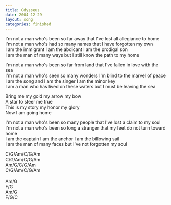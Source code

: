 ```yaml
---
title: Odysseus
date: 2004-12-29
layout: song
categories: finished
---
```

I'm not a man who's been so far away that I've lost all allegiance to home  
I'm not a man who's had so many names that I have forgotten my own  
I am the immigrant I am the abdicant I am the prodigal son  
I am the man of many ways but I still know the path to my home

I'm not a man who's been so far from land that I've fallen in love with the sea  
I'm not a man who's seen so many wonders I'm blind to the marvel of peace  
I am the song and I am the singer I am the minor key  
I am a man who has lived on these waters but I must be leaving the sea

<div class="chorus">
  Bring me my gold my arrow my bow<br/>
  A star to steer me true<br/>
  This is my story my honor my glory<br/>
  Now I am going home
</div>

I'm not a man who's been so many people that I've lost a claim to my soul  
I'm not a man who's been so long a stranger that my feet do not turn toward home  
I am the captain I am the anchor I am the billowing sail  
I am the man of many faces but I've not forgotten my soul  

<div class="chords">
  C/G/Am/C/G/Am<br/>
  C/G/Am/C/G/Am<br/>
  Am/G/C/G/Am<br/>
  C/G/Am/C/G/Am<br/>
  <br/>
  Am/G<br/>
  F/G<br/>
  Am/G<br/>
  F/G/C
</div>
